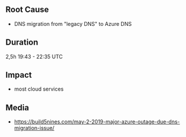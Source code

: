 ## Root Cause

- DNS migration from "legacy DNS" to Azure DNS

## Duration

2,5h 
19:43 - 22:35 UTC

## Impact

- most cloud services

## Media

- https://build5nines.com/may-2-2019-major-azure-outage-due-dns-migration-issue/
